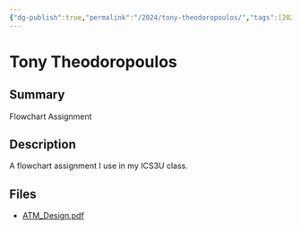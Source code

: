 ```yaml
---
{"dg-publish":true,"permalink":"/2024/tony-theodoropoulos/","tags":[2024,"ICS3U","flowcharts"]}
---
```



# Tony Theodoropoulos

## Summary

Flowchart Assignment

## Description

A flowchart assignment I use in my ICS3U class.

## Files

*   [ATM\_Design.pdf](resources/Tony_Theodoropoulos/ATM_Design.pdf)

